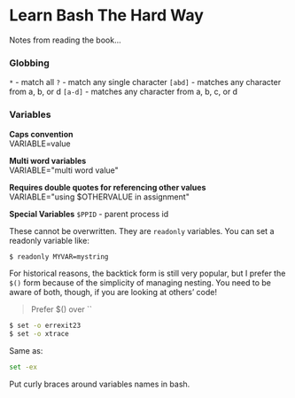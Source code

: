# Learn Bash The Hard Way

Notes from reading the book...


### Globbing

`*` - match all
`?` - match any single character
`[abd]` - matches any character from a, b, or d
`[a-d]` - matches any character from a, b, c, or d

### Variables

**Caps convention**  
VARIABLE=value

**Multi word variables**  
VARIABLE="multi word value"

**Requires double quotes for referencing other values**  
VARIABLE="using $OTHERVALUE in assignment"

**Special Variables**
`$PPID` - parent process id

These cannot be overwritten.  They are `readonly` variables.  You can set a
readonly variable like:

```sh
$ readonly MYVAR=mystring
```

For historical reasons, the backtick form is still very popular, but I prefer
the `$()` form because of the simplicity of managing nesting. You need to be
aware of both, though, if you are looking at others’ code!

> Prefer $() over ``

```sh
$ set -o errexit23 
$ set -o xtrace
```

Same as:
```sh
set -ex
```

Put curly braces around variables names in bash.
